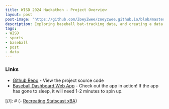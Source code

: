 ```yaml
---
title: WISD 2024 Hackathon - Project Overview
layout: post
post-image: "https://github.com/ZoeyZwee/zoeyzwee.github.io/blob/master/assets/images/baseball-swing.png?raw=true"
description: Exploring baseball bat-tracking data, and creating a data dashboard web app with Streamlit.
tags:
- WISD
- sports
- baseball
- post
- data
---
```


### Links
- [Github Repo](https://github.com/ZoeyZwee/zoey-drassinower-wisd) - View the project source code
- [Baseball Dashboard Web App](https://zoey-wisd.streamlit.app/) - Check out the app in action! If the app has gone to sleep, it will need 1-2 minutes to spin up.

[//]: # (- [Recreating Statscast xBA](https://zoeyzwee.github.io/blog/Recreating-Statscast-xBA))